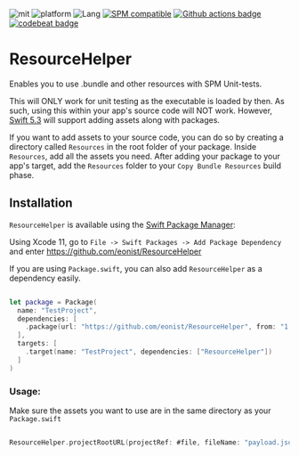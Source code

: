 ![mit](https://img.shields.io/badge/License-MIT-brightgreen.svg)
![platform](https://img.shields.io/badge/Platform-macOS/iOS-blue.svg)
![Lang](https://img.shields.io/badge/Language-Swift%205.12-orange.svg)
[![SPM compatible](https://img.shields.io/badge/SPM-compatible-4BC51D.svg?style=flat)](https://github.com/apple/swift)
[![Github actions badge](https://badgen.net/github/checks/eonist/ResourceHelper?icon=github&label=Builds)](https://github.com/eonist/ResourceHelper/actions)
[![codebeat badge](https://codebeat.co/badges/6704b945-11ad-43ad-b290-ebe32edd04f0)](https://codebeat.co/projects/github-com-eonist-resourcehelper-master)

# ResourceHelper
Enables you to use .bundle and other resources with SPM Unit-tests.

This will ONLY work for unit testing as the executable is loaded by then. As such, using this within your app's source code will NOT work. However, [Swift 5.3](https://github.com/apple/swift-evolution/blob/master/proposals/0271-package-manager-resources.md) will support adding assets along with packages.

If you want to add assets to your source code, you can do so by creating a directory called `Resources` in the root folder of your package. Inside `Resources`, add all the assets you need. After adding your package to your app's target, add the `Resources` folder to your `Copy Bundle Resources` build phase.


## Installation

`ResourceHelper` is available using the [Swift Package Manager](https://swift.org/package-manager/):

Using Xcode 11, go to `File -> Swift Packages -> Add Package Dependency` and enter https://github.com/eonist/ResourceHelper

If you are using `Package.swift`, you can also add `ResourceHelper` as a dependency easily.

```swift

let package = Package(
  name: "TestProject",
  dependencies: [
    .package(url: "https://github.com/eonist/ResourceHelper", from: "1.0.0")
  ],
  targets: [
    .target(name: "TestProject", dependencies: ["ResourceHelper"])
  ]
)

```

### Usage:

Make sure the assets you want to use are in the same directory as your `Package.swift`

```swift

ResourceHelper.projectRootURL(projectRef: #file, fileName: "payload.json").path // /Users/John/Documents/AwesomeApp/payload.json

```
